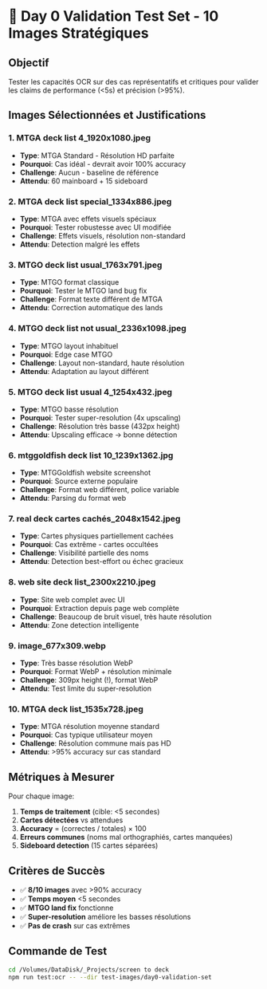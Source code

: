 # 🎯 Day 0 Validation Test Set - 10 Images Stratégiques

## Objectif
Tester les capacités OCR sur des cas représentatifs et critiques pour valider les claims de performance (<5s) et précision (>95%).

## Images Sélectionnées et Justifications

### 1. **MTGA deck list 4_1920x1080.jpeg**
- **Type**: MTGA Standard - Résolution HD parfaite
- **Pourquoi**: Cas idéal - devrait avoir 100% accuracy
- **Challenge**: Aucun - baseline de référence
- **Attendu**: 60 mainboard + 15 sideboard

### 2. **MTGA deck list special_1334x886.jpeg** 
- **Type**: MTGA avec effets visuels spéciaux
- **Pourquoi**: Tester robustesse avec UI modifiée
- **Challenge**: Effets visuels, résolution non-standard
- **Attendu**: Detection malgré les effets

### 3. **MTGO deck list usual_1763x791.jpeg**
- **Type**: MTGO format classique
- **Pourquoi**: Tester le MTGO land bug fix
- **Challenge**: Format texte différent de MTGA
- **Attendu**: Correction automatique des lands

### 4. **MTGO deck list not usual_2336x1098.jpeg**
- **Type**: MTGO layout inhabituel
- **Pourquoi**: Edge case MTGO
- **Challenge**: Layout non-standard, haute résolution
- **Attendu**: Adaptation au layout différent

### 5. **MTGO deck list usual 4_1254x432.jpeg**
- **Type**: MTGO basse résolution
- **Pourquoi**: Tester super-resolution (4x upscaling)
- **Challenge**: Résolution très basse (432px height)
- **Attendu**: Upscaling efficace → bonne détection

### 6. **mtggoldfish deck list 10_1239x1362.jpg**
- **Type**: MTGGoldfish website screenshot
- **Pourquoi**: Source externe populaire
- **Challenge**: Format web différent, police variable
- **Attendu**: Parsing du format web

### 7. **real deck cartes cachés_2048x1542.jpeg**
- **Type**: Cartes physiques partiellement cachées
- **Pourquoi**: Cas extrême - cartes occultées
- **Challenge**: Visibilité partielle des noms
- **Attendu**: Detection best-effort ou échec gracieux

### 8. **web site deck list_2300x2210.jpeg**
- **Type**: Site web complet avec UI
- **Pourquoi**: Extraction depuis page web complète
- **Challenge**: Beaucoup de bruit visuel, très haute résolution
- **Attendu**: Zone detection intelligente

### 9. **image_677x309.webp**
- **Type**: Très basse résolution WebP
- **Pourquoi**: Format WebP + résolution minimale
- **Challenge**: 309px height (!), format WebP
- **Attendu**: Test limite du super-resolution

### 10. **MTGA deck list_1535x728.jpeg**
- **Type**: MTGA résolution moyenne standard
- **Pourquoi**: Cas typique utilisateur moyen
- **Challenge**: Résolution commune mais pas HD
- **Attendu**: >95% accuracy sur cas standard

## Métriques à Mesurer

Pour chaque image:
1. **Temps de traitement** (cible: <5 secondes)
2. **Cartes détectées** vs attendues
3. **Accuracy** = (correctes / totales) × 100
4. **Erreurs communes** (noms mal orthographiés, cartes manquées)
5. **Sideboard detection** (15 cartes séparées)

## Critères de Succès

- ✅ **8/10 images** avec >90% accuracy
- ✅ **Temps moyen** <5 secondes
- ✅ **MTGO land fix** fonctionne
- ✅ **Super-resolution** améliore les basses résolutions
- ✅ **Pas de crash** sur cas extrêmes

## Commande de Test
```bash
cd /Volumes/DataDisk/_Projects/screen to deck
npm run test:ocr -- --dir test-images/day0-validation-set
```